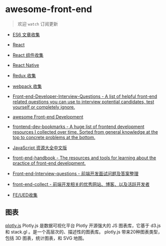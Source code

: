 # awesome-front-end

> 欢迎 `watch` 订阅更新

* [ES6 文章收集](https://github.com/luqin/awesome-front-end/issues/24)
* [React](https://github.com/luqin/awesome-front-end/issues/19)
* [React 组件收集](https://github.com/luqin/awesome-front-end/issues/42)
* [React Native](https://github.com/luqin/awesome-front-end/issues/20)
* [Redux 收集](https://github.com/luqin/awesome-front-end/issues/29)
* [webpack 收集](https://github.com/luqin/awesome-front-end/issues/46)

* [Front-end-Developer-Interview-Questions - A list of helpful front-end related questions you can use to interview potential candidates, test yourself or completely ignore.](https://github.com/h5bp/Front-end-Developer-Interview-Questions)
* [awesome Front-end Development](https://github.com/sindresorhus/awesome#front-end-development)
* [frontend-dev-bookmarks - A huge list of frontend development resources I collected over time. Sorted from general knowledge at the top to concrete problems at the bottom.](https://github.com/dypsilon/frontend-dev-bookmarks)
* [JavaScript 资源大全中文版](https://github.com/jobbole/awesome-javascript-cn)
* [front-end-handbook - The resources and tools for learning about the practice of front-end development.](https://github.com/FrontendMasters/front-end-handbook)
* [Front-end-Interview-questions - 前端开发面试问题及答案整理](https://github.com/hawx1993/Front-end-Interview-questions)
* [front-end-collect - 前端开发相关的优秀网站、博客、以及活跃开发者](https://github.com/foru17/front-end-collect)
* [FE/UED收集](https://github.com/luqin/awesome-front-end/issues/27)

## 图表

[plotly.js](https://github.com/plotly/plotly.js) Plotly.js 是数据可视化平台 Plotly 开源强大的 JS 图表库，它基于 d3.js 和 stack.gl 。是一个高层次的、描述性的图表库。 plotly.js 带来20种图表类型，包括 3D 图表，统计图表，和 SVG 地图。

